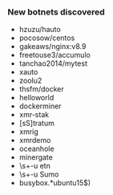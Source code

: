 ### New botnets discovered

* hzuzu/hauto
* pocosow/centos
* gakeaws/nginx:v8.9
* freetouse3/accumulo
* tanchao2014/mytest
* xauto
* zoolu2
* thsfm/docker
* helloworld
* dockerminer
* xmr-stak
* [sS]tratum
* xmrig
* xmrdemo
* oceanhole
* minergate
* \s+-u etn
* \s+-u Sumo
* busybox.*ubuntu15$)
